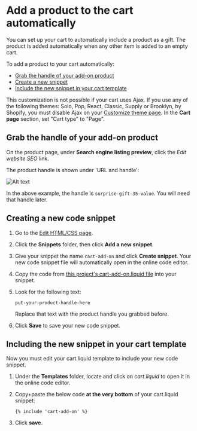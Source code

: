 # Add a product to the cart automatically

You can set up your cart to automatically include a product as a gift. The product is added automatically when any other item is added to an empty cart.

To add a product to your cart automatically:

* [Grab the handle of your add-on product](#grab-product-handle)
* [Create a new snippet](#create-snippet)
* [Include the new snippet in your cart template](#include-snippet)

This customization is not possible if your cart uses Ajax. If you use any of the following themes: Solo, Pop, React, Classic, Supply or Brooklyn, by Shopify, you must disable Ajax on your [Customize theme page](http://www.shopify.com/admin/themes/current/editor). In the **Cart page** section, set "Cart type" to "Page".

<h2 id="grab-product-handle">Grab the handle of your add-on product</h2>

On the product page, under **Search engine listing preview**, click the *Edit website SEO* link.

The product handle is shown under 'URL and handle':

![Alt text](https://monosnap.com/file/k2xFhnnXbz0DFJKaD3WrRJqHDv1qFK.png)

In the above example, the handle is `surprise-gift-35-value`. You will need that handle later.

<h2 id="create-snippet">Creating a new code snippet</h2>

1. Go to the [Edit HTML/CSS page](https://docs.shopify.com/manual/configuration/store-customization/#template-editor).

2. Click the **Snippets** folder, then click **Add a new snippet**.

3. Give your snippet the name `cart-add-on` and click **Create snippet**. Your new code snippet file will automatically open in the online code editor.

4. Copy the code from [this project's cart-add-on.liquid file](https://raw.githubusercontent.com/carolineschnapp/add-product-to-cart-automatically/master/cart-add-on.liquid) into your snippet.

5. Look for the following text:

   `put-your-product-handle-here`

   Replace that text with the product handle you grabbed before.

6. Click **Save** to save your new code snippet.

<h2 id="include-snippet">Including the new snippet in your cart template</h2>

Now you must edit your cart.liquid template to include your new code snippet.

1. Under the **Templates** folder, locate and click on _cart.liquid_ to open it in the online code editor.

2. Copy+paste the below code **at the very bottom** of your cart.liquid snippet:

   `{% include 'cart-add-on' %}`
   
3. Click **save**.
